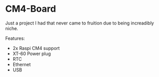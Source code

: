 # CM4-Board
Just a project I had that never came to fruition due to being increadibly niche.

Features:
 - 2x Raspi CM4 support
 - XT-60 Power plug
 - RTC
 - Ethernet
 - USB
